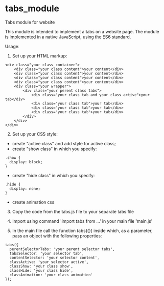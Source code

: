 # tabs_module
Tabs module for website

This module is intended to implement a tabs on a website page. The module is implemented in a native JavaScript, using the ES6 standard.

Usage:

1.  Set up your HTML markup:
```
<div class="your class container">
    <div class="your class content">your content</div>
    <div class="your class content">your content</div>
    <div class="your class content">your content</div>
    <div class="your class content">your content</div>
    <div class="your wrapper">
        <div class="your perent class tabs">
            <div class="your class tab and your class active">your tab</div>
            <div class="your class tab">your tab</div>
            <div class="your class tab">your tab</div>
            <div class="your class tab">your tab</div>
        </div>
    </div>
</div>
```

2.  Set up your CSS style:
   -  create "active class" and add style for active class;
   -  create "show class" in which you specify:
```
.show {
  display: block;
}
```
   -  create "hide class" in which you specify:
```
.hide {
  display: none;
}
```
   -  create animation css

3.  Сopy the code from the tabs.js file to your separate tabs file
   
4.  Import using command 'import tabs from ...' in your main file 'main.js'

5.  In the main file call the function tabs({}) inside which, as a parameter, pass an object with the following properties:
```
tabs({
  perentSelectorTabs: 'your perent selector tabs',
  tabsSelector: 'your selector tab',
  contentSelector: 'your selector content',
  classActive: 'your selector active',
  classShow: 'your class show',
  classHide: 'your class hide',
  classAnimation: 'your class animation'
});
```
